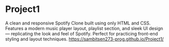 # Project1
A clean and responsive Spotify Clone built using only HTML and CSS. Features a modern music player layout, playlist section, and sleek UI design — replicating the look and feel of Spotify. Perfect for practicing front-end styling and layout techniques.
https://sambitsen273-prog.github.io/Project1/
